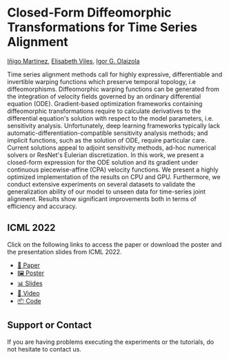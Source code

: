 # Closed-Form Diffeomorphic Transformations for Time Series Alignment

[Iñigo Martinez], [Elisabeth Viles], [Igor G. Olaizola]

Time series alignment methods call for highly expressive, differentiable and invertible warping functions which preserve temporal topology, i.e diffeomorphisms. Diffeomorphic warping functions can be generated from the integration of velocity fields governed by an ordinary differential equation (ODE). Gradient-based optimization frameworks containing diffeomorphic transformations require to calculate derivatives to the differential equation's solution with respect to the model parameters, i.e. sensitivity analysis. Unfortunately, deep learning frameworks typically lack automatic-differentiation-compatible sensitivity analysis methods; and implicit functions, such as the solution of ODE, require particular care. Current solutions appeal to adjoint sensitivity methods, ad-hoc numerical solvers or ResNet's Eulerian discretization. In this work, we present a closed-form expression for the ODE solution and its gradient under continuous piecewise-affine (CPA) velocity functions. We present a highly optimized implementation of the results on CPU and GPU. Furthermore, we conduct extensive experiments on several datasets to validate the generalization ability of our model to unseen data for time-series joint alignment. Results show significant improvements both in terms of efficiency and accuracy.

## ICML 2022

Click on the following links to access the paper or download the poster and the presentation slides from ICML 2022.

* [📝 Paper]
* [🖼️ Poster] 
* [📊 Slides]
* [🎥 Video] 
* [📦 Code] 

## Support or Contact

If you are having problems executing the experiments or the tutorials, do not hesitate to contact us.

[//]: # (References)
   [Iñigo Martinez]: <https://scholar.google.es/citations?user=_VGGVEgAAAAJ>
   [Elisabeth Viles]: <https://scholar.google.es/citations?user=-pRUC-8AAAAJ>
   [Igor G. Olaizola]: <https://scholar.google.es/citations?user=TihmWmAAAAAJ>
   [📝 Paper]:  <https://arxiv.org/abs/2206.08107>
   [🖼️ Poster]: <https://inigo.tech/closed-diffeomorphic/documents/poster.pdf>
   [📊 Slides]: <https://inigo.tech/closed-diffeomorphic/slides.pdf>
   [🎥 Video]:  <https://inigo.tech/closed-diffeomorphic/video/>
   [📦 Code]:  <https://github.com/imartinezl/difw>
